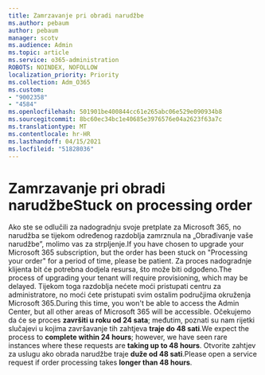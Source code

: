 ```yaml
---
title: Zamrzavanje pri obradi narudžbe
ms.author: pebaum
author: pebaum
manager: scotv
ms.audience: Admin
ms.topic: article
ms.service: o365-administration
ROBOTS: NOINDEX, NOFOLLOW
localization_priority: Priority
ms.collection: Adm_O365
ms.custom:
- "9002358"
- "4584"
ms.openlocfilehash: 501901be400844cc61e265abc06e529e090934b8
ms.sourcegitcommit: 8bc60ec34bc1e40685e3976576e04a2623f63a7c
ms.translationtype: MT
ms.contentlocale: hr-HR
ms.lasthandoff: 04/15/2021
ms.locfileid: "51828036"
---
```

# <a name="stuck-on-processing-order"></a><span data-ttu-id="3d637-102">Zamrzavanje pri obradi narudžbe</span><span class="sxs-lookup"><span data-stu-id="3d637-102">Stuck on processing order</span></span>

<span data-ttu-id="3d637-103">Ako ste se odlučili za nadogradnju svoje pretplate za Microsoft 365, no narudžba se tijekom određenog razdoblja zamrznula na „Obrađivanje vaše narudžbe”, molimo vas za strpljenje.</span><span class="sxs-lookup"><span data-stu-id="3d637-103">If you have chosen to upgrade your Microsoft 365 subscription, but the order has been stuck on "Processing your order" for a period of time, please be patient.</span></span> <span data-ttu-id="3d637-104">Za proces nadogradnje klijenta bit će potrebna dodjela resursa, što može biti odgođeno.</span><span class="sxs-lookup"><span data-stu-id="3d637-104">The process of upgrading your tenant will require provisioning, which may be delayed.</span></span> <span data-ttu-id="3d637-105">Tijekom toga razdoblja nećete moći pristupati centru za administratore, no moći ćete pristupati svim ostalim područjima okruženja Microsoft 365.</span><span class="sxs-lookup"><span data-stu-id="3d637-105">During this time, you won't be able to access the Admin Center, but all other areas of Microsoft 365 will be accessible.</span></span> <span data-ttu-id="3d637-106">Očekujemo da će se proces **završiti u roku od 24 sata**; međutim, poznati su nam rijetki slučajevi u kojima završavanje tih zahtjeva **traje do 48 sati**.</span><span class="sxs-lookup"><span data-stu-id="3d637-106">We expect the process to **complete within 24 hours**; however, we have seen rare instances where these requests are **taking up to 48 hours**.</span></span> <span data-ttu-id="3d637-107">Otvorite zahtjev za uslugu ako obrada narudžbe traje **duže od 48 sati**.</span><span class="sxs-lookup"><span data-stu-id="3d637-107">Please open a service request if order processing takes **longer than 48 hours**.</span></span>
